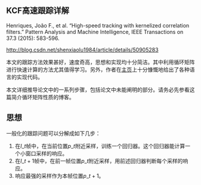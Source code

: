 ## KCF高速跟踪详解

Henriques, João F., et al. “High-speed tracking with kernelized correlation filters.” Pattern Analysis and Machine Intelligence, IEEE Transactions on 37.3 (2015): 583-596.

<http://blog.csdn.net/shenxiaolu1984/article/details/50905283>

本文的跟踪方法效果甚好，速度奇高，思想和实现均十分简洁。其中利用循环矩阵进行快速计算的方法尤其值得学习。另外，作者在[主页](http://www.robots.ox.ac.uk/~joao/circulant/)上十分慷慨地给出了各种语言的实现代码。 

本文详细推导论文中的一系列步骤，包括论文中未能阐明的部分。请务必先参看这篇简介循环矩阵性质的博客。


## 思想

一般化的跟踪问题可以分解成如下几步： 

1. 在$I\_t$帧中，在当前位置$p\_t$附近采样，训练一个回归器。这个回归器能计算一个小窗口采样的响应。
2. 在$I\_t+1$帧中，在前一帧位置$p\_t$附近采样，用前述回归器判断每个采样的响应。 
3. 响应最强的采样作为本帧位置$p\_{t+1}$。























































